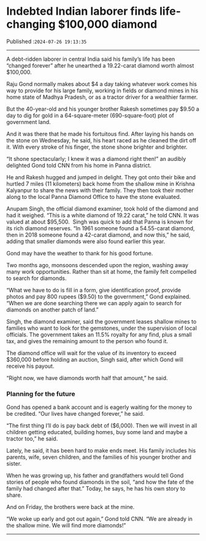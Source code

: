 # Indebted Indian laborer finds life-changing $100,000 diamond

Published :`2024-07-26 19:13:35`

---

A debt-ridden laborer in central India said his family’s life has been “changed forever” after he unearthed a 19.22-carat diamond worth almost $100,000.

Raju Gond normally makes about $4 a day taking whatever work comes his way to provide for his large family, working in fields or diamond mines in his home state of Madhya Pradesh, or as a tractor driver for a wealthier farmer.

But the 40-year-old and his younger brother Rakesh sometimes pay $9.50 a day to dig for gold in a 64-square-meter (690-square-foot) plot of government land.

And it was there that he made his fortuitous find. After laying his hands on the stone on Wednesday, he said, his heart raced as he cleaned the dirt off it. With every stroke of his finger, the stone shone brighter and brighter.

“It shone spectacularly; I knew it was a diamond right then!” an audibly delighted Gond told CNN from his home in Panna district.

He and Rakesh hugged and jumped in delight. They got onto their bike and hurtled 7 miles (11 kilometers) back home from the shallow mine in Krishna Kalyanpur to share the news with their family. They then took their mother along to the local Panna Diamond Office to have the stone evaluated.

Anupam Singh, the official diamond examiner, took hold of the diamond and had it weighed. “This is a white diamond of 19.22 carat,” he told CNN. It was valued at about $95,500.  Singh was quick to add that Panna is known for its rich diamond reserves. “In 1961 someone found a 54.55-carat diamond, then in 2018 someone found a 42-carat diamond, and now this,” he said, adding that smaller diamonds were also found earlier this year.

Gond may have the weather to thank for his good fortune.

Two months ago, monsoons descended upon the region, washing away many work opportunities. Rather than sit at home, the family felt compelled to search for diamonds.

“What we have to do is fill in a form, give identification proof, provide photos and pay 800 rupees ($9.50) to the government,” Gond explained. “When we are done searching there we can apply again to search for diamonds on another patch of land.”

Singh, the diamond examiner, said the government leases shallow mines to families who want to look for the gemstones, under the supervision of local officials. The government takes an 11.5% royalty for any find, plus a small tax, and gives the remaining amount to the person who found it.

The diamond office will wait for the value of its inventory to exceed $360,000 before holding an auction, Singh said, after which Gond will receive his payout.

“Right now, we have diamonds worth half that amount,” he said.

### Planning for the future

Gond has opened a bank account and is eagerly waiting for the money to be credited. “Our lives have changed forever,” he said.

“The first thing I’ll do is pay back debt of ($6,000). Then we will invest in all children getting educated, building homes, buy some land and maybe a tractor too,” he said.

Lately, he said, it has been hard to make ends meet. His family includes his parents, wife, seven children, and the families of his younger brother and sister.

When he was growing up, his father and grandfathers would tell Gond stories of people who found diamonds in the soil, “and how the fate of the family had changed after that.” Today, he says, he has his own story to share.

And on Friday, the brothers were back at the mine.

“We woke up early and got out again,” Gond told CNN. “We are already in the shallow mine. We will find more diamonds!”

---

